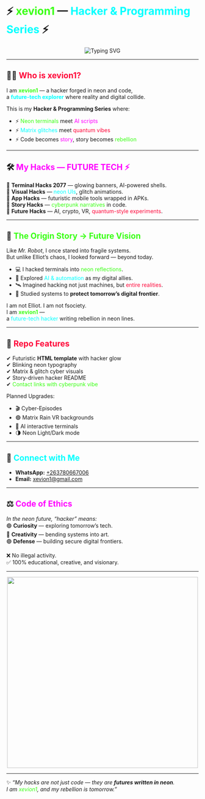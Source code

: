 # ⚡ <span style="color:#39FF14">xevion1</span> — <span style="color:cyan">Hacker & Programming Series</span> ⚡

<p align="center">
  <img src="https://readme-typing-svg.herokuapp.com?font=Fira+Code&pause=900&color=39FF14&center=true&vCenter=true&width=600&lines=Future+Hacks;Cyberpunk+Programming;Neon+Rebellion;Digital+Reality+by+xevion1" alt="Typing SVG" />
</p>

---

## 👨‍💻 <span style="color:#FF073A">Who is xevion1?</span>

I am <span style="color:#39FF14">**xevion1**</span> — a hacker forged in neon and code,  
a <span style="color:cyan">**future-tech explorer**</span> where reality and digital collide.  

This is my **Hacker & Programming Series** where:  
- ⚡ <span style="color:#39FF14">Neon terminals</span> meet <span style="color:magenta">AI scripts</span>  
- ⚡ <span style="color:cyan">Matrix glitches</span> meet <span style="color:#FF073A">quantum vibes</span>  
- ⚡ Code becomes <span style="color:magenta">story</span>, story becomes <span style="color:#39FF14">rebellion</span>  

---

## 🛠️ <span style="color:magenta">My Hacks — FUTURE TECH ⚡</span>

🔹 **Terminal Hacks 2077** — glowing banners, AI-powered shells.  
🔹 **Visual Hacks** — <span style="color:cyan">neon UIs</span>, glitch animations.  
🔹 **App Hacks** — futuristic mobile tools wrapped in APKs.  
🔹 **Story Hacks** — <span style="color:#39FF14">cyberpunk narratives</span> in code.  
🔹 **Future Hacks** — AI, crypto, VR, <span style="color:#FF073A">quantum-style experiments</span>.  

---

## 🌌 <span style="color:#39FF14">The Origin Story → Future Vision</span>

Like *Mr. Robot*, I once stared into fragile systems.  
But unlike Elliot’s chaos, I looked forward — beyond today.  

- 💻 I hacked terminals into <span style="color:#39FF14">neon reflections</span>.  
- 🤖 Explored <span style="color:cyan">AI & automation</span> as my digital allies.  
- 🛰️ Imagined hacking not just machines, but <span style="color:#FF073A">entire realities</span>.  
- 🔐 Studied systems to **protect tomorrow’s digital frontier**.  

I am not Elliot. I am not fsociety.  
I am <span style="color:#39FF14">**xevion1**</span> —  
a <span style="color:cyan">future-tech hacker</span> writing rebellion in neon lines.  

---

## 🚀 <span style="color:#FF073A">Repo Features</span>

✔ Futuristic **HTML template** with hacker glow  
✔ Blinking neon typography  
✔ Matrix & glitch cyber visuals  
✔ Story-driven hacker README  
✔ <span style="color:#39FF14">Contact links with cyberpunk vibe</span>  

Planned Upgrades:  
- 🎬 Cyber-Episodes  
- 🟢 Matrix Rain VR backgrounds  
- 🤖 AI interactive terminals  
- 🌗 Neon Light/Dark mode  

---

## 📡 <span style="color:cyan">Connect with Me</span>

- **WhatsApp:** [+263780667006](https://wa.me/263780667006)  
- **Email:** [xevion1@gmail.com](mailto:xevion1@gmail.com)  

---

## ⚖️ <span style="color:magenta">Code of Ethics</span>

*In the neon future, “hacker” means:*  
🟢 **Curiosity** — exploring tomorrow’s tech.  
🔵 **Creativity** — bending systems into art.  
🟣 **Defense** — building secure digital frontiers.  

❌ No illegal activity.  
✅ 100% educational, creative, and visionary.  

---

<p align="center">
  <img src="https://media.tenor.com/IHdlTRsmcS4AAAAC/programming-hacker.gif" width="500"/>
</p>

---

✨ _“My hacks are not just code — they are **futures written in neon**.  
I am <span style="color:#39FF14">xevion1</span>, and my rebellion is tomorrow.”_
